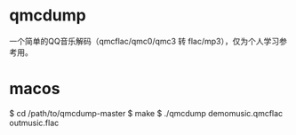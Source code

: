 # qmcdump

一个简单的QQ音乐解码（qmcflac/qmc0/qmc3 转 flac/mp3），仅为个人学习参考用。

# macos 

$ cd /path/to/qmcdump-master
$ make
$ ./qmcdump demomusic.qmcflac outmusic.flac
